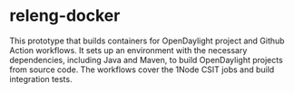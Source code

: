 # releng-docker

This prototype that builds containers for OpenDaylight project and Github Action workflows. It sets up an environment with the necessary dependencies, including Java and Maven, to build OpenDaylight projects from source code. The workflows cover the 1Node CSIT jobs and build integration tests.
